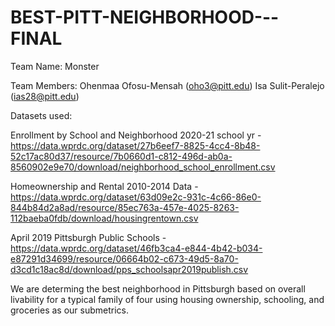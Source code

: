 # BEST-PITT-NEIGHBORHOOD---FINAL
Team Name: Monster

Team Members: Ohenmaa Ofosu-Mensah (oho3@pitt.edu) Isa Sulit-Peralejo (ias28@pitt.edu)

Datasets used:

Enrollment by School and Neighborhood 2020-21 school yr - https://data.wprdc.org/dataset/27b6eef7-8825-4cc4-8b48-52c17ac80d37/resource/7b0660d1-c812-496d-ab0a-8560902e9e70/download/neighborhood_school_enrollment.csv

Homeownership and Rental 2010-2014 Data - 
https://data.wprdc.org/dataset/63d09e2c-931c-4c66-86e0-844b84d2a8ad/resource/85ec763a-457e-4025-8263-112baeba0fdb/download/housingrentown.csv

April 2019 Pittsburgh Public Schools - 
https://data.wprdc.org/dataset/46fb3ca4-e844-4b42-b034-e87291d34699/resource/06664b02-c673-49d5-8a70-d3cd1c18ac8d/download/pps_schoolsapr2019publish.csv

We are determing the best neighborhood in Pittsburgh based on overall livability for a typical family of four using housing ownership, schooling, and groceries as our submetrics. 

